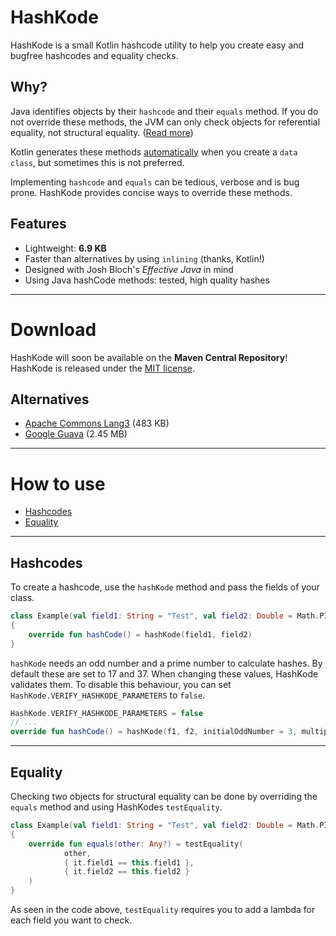 # HashKode
HashKode is a small Kotlin hashcode utility to help you create easy and bugfree hashcodes and equality checks.

## Why?
Java identifies objects by their `hashcode` and their `equals` method. If you do not override these methods, the JVM can only check objects for referential equality, not structural equality. ([Read more](https://kotlinlang.org/docs/reference/equality.html#equality))

Kotlin generates these methods [automatically](https://kotlinlang.org/docs/reference/data-classes.html#data-classes) when you create a `data class`, but sometimes this is not preferred.

Implementing `hashcode` and `equals` can be tedious, verbose and is bug prone. HashKode provides concise ways to override these methods.

## Features
- Lightweight: **6.9 KB**
- Faster than alternatives by using `inlining` (thanks, Kotlin!)
- Designed with Josh Bloch's *Effective Java* in mind
- Using Java hashCode methods: tested, high quality hashes

---
  
# Download
HashKode will soon be available on the **Maven Central Repository**!
HashKode is released under the [MIT license](LICENSE.md).

## Alternatives
- [Apache Commons Lang3](https://commons.apache.org/proper/commons-lang/apidocs/org/apache/commons/lang3/builder/HashCodeBuilder.html) (483 KB)
- [Google Guava](https://github.com/google/guava/wiki/CommonObjectUtilitiesExplained) (2.45 MB)

---

# How to use
- [Hashcodes](#hashcodes)
- [Equality](#equality)

---

## Hashcodes
To create a hashcode, use the `hashKode` method and pass the fields of your class.
```Kotlin
class Example(val field1: String = "Test", val field2: Double = Math.PI)
{
    override fun hashCode() = hashKode(field1, field2)
}
```
`hashKode` needs an odd number and a prime number to calculate hashes. By default these are set to 17 and 37. When changing these values, HashKode validates them. To disable this behaviour, you can set `HashKode.VERIFY_HASHKODE_PARAMETERS` to `false`.
```Kotlin
HashKode.VERIFY_HASHKODE_PARAMETERS = false
// ...
override fun hashCode() = hashKode(f1, f2, initialOddNumber = 3, multiplierPrime = 7)
```

---

## Equality
Checking two objects for structural equality can be done by overriding the `equals` method and using HashKodes `testEquality`.
```Kotlin
class Example(val field1: String = "Test", val field2: Double = Math.PI)
{
    override fun equals(other: Any?) = testEquality(
            other,
            { it.field1 == this.field1 },
            { it.field2 == this.field2 }
    )
}
```
As seen in the code above, `testEquality` requires you to add a lambda for each field you want to check.

